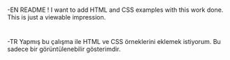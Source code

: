 #
-EN
README !
I want to add HTML and CSS examples with this work done.
This is just a viewable impression.
#

#
-TR
Yapmış bu çalışma ile HTML ve CSS örneklerini eklemek istiyorum.
Bu sadece bir görüntülenebilir  gösterimdir.
#


